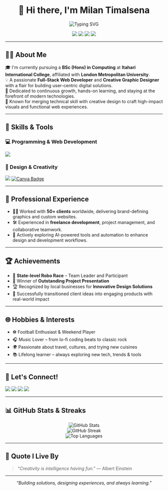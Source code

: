 <h1 align="center">👋 Hi there, I'm Milan Timalsena</h1>

<p align="center">
  <img src="https://readme-typing-svg.demolab.com/?lines=Frontend%20Web%20Developer;Professional%20Graphic%20Designer;Creative%20Problem%20Solver&center=true&width=500&height=40" alt="Typing SVG" />
</p>

<p align="center">
  <img src="https://img.shields.io/badge/Java-%23ED8B00.svg?style=for-the-badge&logo=java&logoColor=white"/>  
  <img src="https://img.shields.io/badge/Python-3776AB?style=for-the-badge&logo=python&logoColor=white"/>
  <img src="https://img.shields.io/badge/Javascript-F7DF1E?style=for-the-badge&logo=javascript&logoColor=black"/>
  <img src="https://img.shields.io/badge/Tailwind_CSS-06B6D4?style=for-the-badge&logo=tailwind-css&logoColor=white"/>
</p>

---

## 👨‍💻 About Me

🎓 I'm currently pursuing a **BSc (Hons) in Computing** at **Itahari International College**, affiliated with **London Metropolitan University**.  
💡 A passionate **Full-Stack Web Developer** and **Creative Graphic Designer** with a flair for building user-centric digital solutions.  
🚀 Dedicated to continuous growth, hands-on learning, and staying at the forefront of modern technologies.  
🧠 Known for merging technical skill with creative design to craft high-impact visuals and functional web experiences.

---

## 🚀 Skills & Tools

### 💻 Programming & Web Development
<p>
  <img src="https://skillicons.dev/icons?i=java,python,js,html,css,tailwind" />
</p>

### 🎨 Design & Creativity
<p>
  <img src="https://skillicons.dev/icons?i=figma,photoshop,illustrator" />
  <a href="https://www.canva.com/milantimalsena" target="_blank">
    <img src="https://img.shields.io/badge/Canva-00C4CC?style=for-the-badge&logo=canva&logoColor=white" alt="Canva Badge"/>
  </a>
</p>

---

## 💼 Professional Experience

- 🧑‍💼 Worked with **50+ clients** worldwide, delivering brand-defining graphics and custom websites.
- 🛠️ Experienced in **freelance development**, project management, and collaborative teamwork.
- 🤖 Actively exploring AI-powered tools and automation to enhance design and development workflows.

---

## 🏆 Achievements

- 🏁 **State-level Robo Race** – Team Leader and Participant  
- 🏅 Winner of **Outstanding Project Presentation**  
- 🏆 Recognized by local businesses for **Innovative Design Solutions**  
- 🌟 Successfully transitioned client ideas into engaging products with real-world impact

---

## 🌐 Hobbies & Interests

- ⚽ Football Enthusiast & Weekend Player  
- 🎧 Music Lover – from lo-fi coding beats to classic rock  
- 🌍 Passionate about travel, cultures, and trying new cuisines  
- 📚 Lifelong learner – always exploring new tech, trends & tools  

---

## 🤝 Let's Connect!

<p>
  <a href="mailto:milantimalsena87@gmail.com"><img src="https://img.shields.io/badge/Email-D14836?style=for-the-badge&logo=gmail&logoColor=white"/></a>
  <a href="https://www.facebook.com/milan.timalsena10"><img src="https://img.shields.io/badge/Facebook-1877F2?style=for-the-badge&logo=facebook&logoColor=white"/></a>
  <a href="https://www.linkedin.com/in/milan-timalsena-373782353/"><img src="https://img.shields.io/badge/LinkedIn-0A66C2?style=for-the-badge&logo=linkedin&logoColor=white"/></a>
  <a href="https://www.instagram.com/me__learn/"><img src="https://img.shields.io/badge/Instagram-E4405F?style=for-the-badge&logo=instagram&logoColor=white"/></a>
</p>

---

## 📊 GitHub Stats & Streaks

<p align="center">
  <img src="https://github-readme-stats.vercel.app/api?username=milantimalsena&show_icons=true&theme=tokyonight" alt="GitHub Stats"/>
  <br/>
  <img src="https://github-readme-streak-stats.herokuapp.com/?user=milantimalsena&theme=tokyonight" alt="GitHub Streak"/>
  <br/>
  <img src="https://github-readme-stats.vercel.app/api/top-langs/?username=milantimalsena&layout=compact&theme=tokyonight" alt="Top Languages"/>
</p>

---

## 💬 Quote I Live By

> *"Creativity is intelligence having fun."* — Albert Einstein

---

<p align="center"><i>“Building solutions, designing experiences, and always learning.”</i></p>
